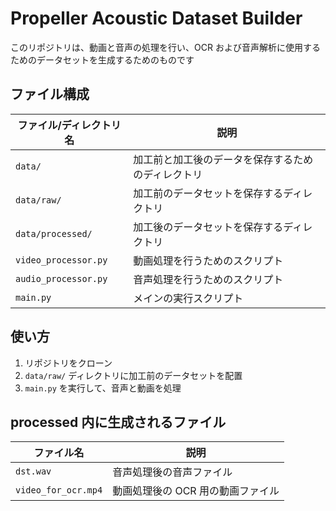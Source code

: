 # Propeller Acoustic Dataset Builder

このリポジトリは、動画と音声の処理を行い、OCR および音声解析に使用するためのデータセットを生成するためのものです

## ファイル構成

| ファイル/ディレクトリ名  | 説明                                                |
|--------------------------|-----------------------------------------------------|
| `data/`                  | 加工前と加工後のデータを保存するためのディレクトリ  |
| `data/raw/`              | 加工前のデータセットを保存するディレクトリ          |
| `data/processed/`        | 加工後のデータセットを保存するディレクトリ          |
| `video_processor.py`     | 動画処理を行うためのスクリプト                      |
| `audio_processor.py`     | 音声処理を行うためのスクリプト                      |
| `main.py`                | メインの実行スクリプト                              |

## 使い方

1. リポジトリをクローン
2. `data/raw/` ディレクトリに加工前のデータセットを配置
3. `main.py` を実行して、音声と動画を処理

## processed 内に生成されるファイル

| ファイル名          | 説明                              |
|---------------------|-----------------------------------|
| `dst.wav`           | 音声処理後の音声ファイル          |
| `video_for_ocr.mp4` | 動画処理後の OCR 用の動画ファイル |
